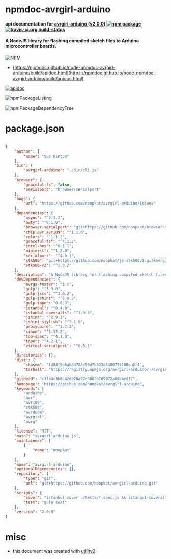 # npmdoc-avrgirl-arduino

#### api documentation for  [avrgirl-arduino (v2.0.0)](https://github.com/noopkat/avrgirl-arduino)  [![npm package](https://img.shields.io/npm/v/npmdoc-avrgirl-arduino.svg?style=flat-square)](https://www.npmjs.org/package/npmdoc-avrgirl-arduino) [![travis-ci.org build-status](https://api.travis-ci.org/npmdoc/node-npmdoc-avrgirl-arduino.svg)](https://travis-ci.org/npmdoc/node-npmdoc-avrgirl-arduino)

#### A NodeJS library for flashing compiled sketch files to Arduino microcontroller boards.

[![NPM](https://nodei.co/npm/avrgirl-arduino.png?downloads=true&downloadRank=true&stars=true)](https://www.npmjs.com/package/avrgirl-arduino)

- [https://npmdoc.github.io/node-npmdoc-avrgirl-arduino/build/apidoc.html](https://npmdoc.github.io/node-npmdoc-avrgirl-arduino/build/apidoc.html)

[![apidoc](https://npmdoc.github.io/node-npmdoc-avrgirl-arduino/build/screenCapture.buildCi.browser.%252Ftmp%252Fbuild%252Fapidoc.html.png)](https://npmdoc.github.io/node-npmdoc-avrgirl-arduino/build/apidoc.html)

![npmPackageListing](https://npmdoc.github.io/node-npmdoc-avrgirl-arduino/build/screenCapture.npmPackageListing.svg)

![npmPackageDependencyTree](https://npmdoc.github.io/node-npmdoc-avrgirl-arduino/build/screenCapture.npmPackageDependencyTree.svg)



# package.json

```json

{
    "author": {
        "name": "Suz Hinton"
    },
    "bin": {
        "avrgirl-arduino": "./bin/cli.js"
    },
    "browser": {
        "graceful-fs": false,
        "serialport": "browser-serialport"
    },
    "bugs": {
        "url": "https://github.com/noopkat/avrgirl-arduino/issues"
    },
    "dependencies": {
        "async": "^2.1.2",
        "awty": "^0.1.0",
        "browser-serialport": "git+https://github.com/noopkat/browser-serialport.git#api-updates",
        "chip.avr.avr109": "^1.1.0",
        "colors": "^1.1.2",
        "graceful-fs": "^4.1.2",
        "intel-hex": "^0.1.1",
        "minimist": "^1.2.0",
        "serialport": "^4.0.1",
        "stk500": "git+https://github.com/noopkat/js-stk500v1.git#avrgirl",
        "stk500-v2": "^1.0.2"
    },
    "description": "A NodeJS library for flashing compiled sketch files to Arduino microcontroller boards.",
    "devDependencies": {
        "avrga-tester": "1.x",
        "gulp": "^3.9.0",
        "gulp-jscs": "^3.0.2",
        "gulp-jshint": "^2.0.3",
        "gulp-tape": "0.0.9",
        "istanbul": "^0.4.0",
        "istanbul-coveralls": "^1.0.3",
        "jshint": "^2.9.2",
        "jshint-stylish": "^2.1.0",
        "proxyquire": "^1.7.3",
        "sinon": "^1.17.2",
        "tap-spec": "^4.1.0",
        "tape": "^4.2.1",
        "virtual-serialport": "^0.3.1"
    },
    "directories": {},
    "dist": {
        "shasum": "f484f9b6ab6d788e56d7b323d8400737100ea2f4",
        "tarball": "https://registry.npmjs.org/avrgirl-arduino/-/avrgirl-arduino-2.0.0.tgz"
    },
    "gitHead": "c3fb4e3b6c42d070a97e3062a709072a89b4e017",
    "homepage": "https://github.com/noopkat/avrgirl-arduino",
    "keywords": [
        "arduino",
        "avr",
        "avr109",
        "stk500",
        "avrdude",
        "avrgirl",
        "avrg"
    ],
    "license": "MIT",
    "main": "avrgirl-arduino.js",
    "maintainers": [
        {
            "name": "noopkat"
        }
    ],
    "name": "avrgirl-arduino",
    "optionalDependencies": {},
    "repository": {
        "type": "git",
        "url": "git+https://github.com/noopkat/avrgirl-arduino.git"
    },
    "scripts": {
        "cover": "istanbul cover ./tests/*.spec.js && istanbul-coveralls",
        "test": "gulp test"
    },
    "version": "2.0.0"
}
```



# misc
- this document was created with [utility2](https://github.com/kaizhu256/node-utility2)

